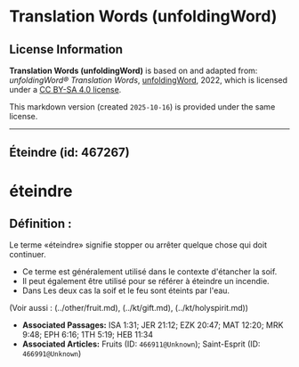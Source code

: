 # Translation Words (unfoldingWord)

## License Information

**Translation Words (unfoldingWord)** is based on and adapted from: _unfoldingWord® Translation Words_, [unfoldingWord](https://unfoldingword.org/utw), 2022, which is licensed under a [CC BY-SA 4.0 license](https://creativecommons.org/licenses/by-sa/4.0/legalcode.en).

This markdown version (created `2025-10-16`) is provided under the same license.



--------------------------------

## Éteindre (id: 467267)

éteindre
========

Définition :
------------

Le terme «éteindre» signifie stopper ou arrêter quelque chose qui doit continuer.

* Ce terme est généralement utilisé dans le contexte d'étancher la soif.
* Il peut également être utilisé pour se référer à éteindre un incendie.
* Dans Les deux cas la soif et le feu sont éteints par l'eau.

(Voir aussi : (../other/fruit.md), (../kt/gift.md), (../kt/holyspirit.md))

* **Associated Passages:** ISA 1:31; JER 21:12; EZK 20:47; MAT 12:20; MRK 9:48; EPH 6:16; 1TH 5:19; HEB 11:34
* **Associated Articles:** Fruits (ID: `466911@Unknown`); Saint-Esprit (ID: `466991@Unknown`)

